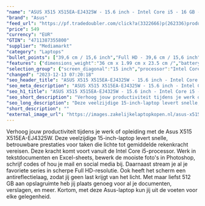 ```yaml
---
"name": "ASUS X515 X515EA-EJ4325W - 15.6 inch - Intel Core i5 - 16 GB - 512 GB"
"brand": "Asus"
"feed_url": "https://pf.tradedoubler.com/click?a(3322666)p(262336)product(50617-1795241)ttid(3)url(https%3A%2F%2Fwww.mediamarkt.nl%2Fnl%2Fproduct%2F_asus-x515-x515ea-ej4325w-156-inch-intel-core-i5-16-gb-512-gb-1795241.html%3Futm_source%3Dtradedoubler%26utm_medium%3Daff-comparison%26utm_term%3D1795241)"
"price": 549
"currency": "EUR"
"GTIN": "4711387355800"
"supplier": "Mediamarkt"
"category": "Laptops"
"bullet_points": ["39,6 cm / 15,6 inch","Full HD - 39,6 cm / 15,6 inch","SSD , 512 GB , M.2 via PCIe","1x USB 3.2 Gen 1 Type-A. 1x USB 3.2 Gen 1 Type-C. 2x USB 2.0 Type-A. 1x HDMI 1.4. 1x 3.5mm Combo Audio Jack","Lithium-ion","36 cm x 1.99 cm x 23.5 cm /"]
"features": {"dimensions_weight":"36 cm x 1.99 cm x 23.5 cm /","battery_type":"Lithium-ion","product_depth":"23,5 cm","dedicated_graphics_memory":"2 GB","previous_price":"599.00","product_width":"36,0 cm","product_introduction_date":"2022-10-11","processor":"Intel Core i5-1135G7","old_price":"599.00","wlan_standards":"WiFi 5 (802.11AC)","update_policy":"Update via site (minimaal 2 jaar)","min_duration_supported_software_updates":"2 jaar","bluetooth":"Ja","brightness":"200 cd/m²","hard_disk_1":"SSD , 512 GB , M.2 via PCIe","ram_configuration":"2x 8 GB","manufacturer_guarantee":"2 jaar","card_reader":"Nee","weight":"1,8 kg","panel_type":"IPS (In-Plane Switching)","touchscreen":"Nee","product_height":"1,99 cm","image_quality":"Full HD","product_manufacturer":"ASUS","connections":"1x USB 3.2 Gen 1 Type-A. 1x USB 3.2 Gen 1 Type-C. 2x USB 2.0 Type-A. 1x HDMI 1.4. 1x 3.5mm Combo Audio Jack","integrated_mike":"Ja","speakers":"Ja","convertibility":"Vast scherm","depth":"23,5 cm","warranty_note":"On-site","screen_diagonal_inches":"15.6 inch","model_year":"2022","processor_clock_rate":"2.4 GHz","shipping_costs":"0.00","screen_type":"Mat scherm","short_description":"ASUS X515 X515EA-EJ4325W","memory_size":"16 GB","processor_speed_with_turbo":"4.2 GHz","battery_capacity":"45 Wh","processor_brand":"Intel®","delivery_time":"1","bluetooth_version":"5.1","image_ratio":"16:9","height":"1,99 cm","screen_diagonal_cm":"39,6 cm","screen_diagonal_cm_inch":"39,6 cm / 15,6 inch","color":"Grijs","product_type":"Laptop","capacity_of_1_hard_disk":"512 GB","type_of_1_hard_disk":"SSD","number_of_processor_cores":"4","front_camera":"Ja","battery_life":"8 u","resolution":"1920 x 1080","integrated_webcam":"Ja","processor_model":"Core™ i5","scope_of_delivery":"Laptop. AC-adapter (45 W). handleiding","total_storage_space_in_gb":"512 GB","wlan":"Ja","ram_type":"DDR4","manufacturer_part_number":"90NB0TY1-M04SV0","special_features":"Nee","manufacturer_supported_software_updates":"Ja","total_storage_space":"512 GB"}
"selection_group": {"screen_diagonal":"15 inch","processor":"Intel Core i5","changed_price_past_3_days":false}
"changed": "2023-12-13 07:20:18"
"seo_header_title": "ASUS X515 X515EA-EJ4325W - 15.6 inch - Intel Core i5 - 16 GB - 512 GB"
"seo_meta_description": "ASUS X515 X515EA-EJ4325W - 15.6 inch - Intel Core i5 - 16 GB - 512 GB"
"seo_h1_title": "ASUS X515 X515EA-EJ4325W - 15.6 inch - Intel Core i5 - 16 GB - 512 GB"
"seo_short_description": "Verhoog jouw productiviteit tijdens je werk of opleiding met de Asus X515 X515EA-EJ4325W."
"seo_long_description": "Deze veelzijdige 15-inch-laptop levert snelle, betrouwbare prestaties voor taken die lichte tot gemiddelde rekenkracht vereisen. Deze kracht komt voort vanuit de Intel Core i5-processor. Werk in tekstdocumenten en Excel-sheets, bewerk de mooiste foto's in Photoshop, schrijf codes of hou je mail en social media bij. Daarnaast stream je al je favoriete series in scherpe Full HD-resolutie. Ook heeft het scherm een antireflectielaag, zodat jij geen last krijgt van het licht. Met maar liefst 512 GB aan opslagruimte heb jij plaats genoeg voor al je documenten, verslagen, en meer. Kortom, met deze Asus-laptop kun jij uit de voeten voor elke gelegenheid."
"short_description": ""
"external_image_url": "https://images.zakelijkelaptopkopen.nl/asus-x515-x515ea-ej4325w-156-inch-intel-core-i5-16-gb-512-gb-1795241.webp"
---
```


Verhoog jouw productiviteit tijdens je werk of opleiding met de Asus X515 X515EA-EJ4325W. Deze veelzijdige 15-inch-laptop levert snelle, betrouwbare prestaties voor taken die lichte tot gemiddelde rekenkracht vereisen. Deze kracht komt voort vanuit de Intel Core i5-processor. Werk in tekstdocumenten en Excel-sheets, bewerk de mooiste foto's in Photoshop, schrijf codes of hou je mail en social media bij. Daarnaast stream je al je favoriete series in scherpe Full HD-resolutie. Ook heeft het scherm een antireflectielaag, zodat jij geen last krijgt van het licht. Met maar liefst 512 GB aan opslagruimte heb jij plaats genoeg voor al je documenten, verslagen, en meer. Kortom, met deze Asus-laptop kun jij uit de voeten voor elke gelegenheid.